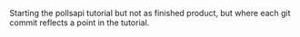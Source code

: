 Starting the pollsapi tutorial but 
not as finished product, but where each git commit reflects a point in the tutorial.
